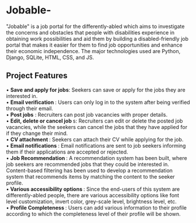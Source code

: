 # Jobable-
"Jobable" is a job portal for the differently-abled which aims to investigate the concerns and obstacles that people with disabilities experience in obtaining work possibilities and aid them by building a disabled-friendly job portal that makes it easier for them to find job opportunities and enhance their economic independence. The major technologies used are Python, Django, SQLite, HTML, CSS, and JS.<br> 
## Project Features
•	<b> Save and apply for jobs</b>: Seekers can save or apply for the jobs they are interested in.<br>
•	<b> Email verification </b> : Users can only log in to the system after being verified through their email.<br>
•	<b> Post jobs</b> : Recruiters can post job vacancies with proper details. <br>
•	<b> Edit, delete or cancel job </b>s: Recruiters can edit or delete the posted job vacancies, while the seekers can cancel the jobs that they have applied for if they change their mind.<br>
•	<b> CV attachment </b>: Seekers can attach their CV while applying for the job. <br>
•	<b> Email notifications </b>: Email notifications are sent to job seekers informing them if their applications are accepted or rejected. <br>
•	<b> Job Recommendation </b>: A recommendation system has been built, where job seekers are recommended jobs that they could be interested in. Content-based filtering has been used to develop a recommendation system that recommends items by matching the content to the seeker profile.<br>
•<b> 	Various accessibility options </b>: Since the end-users of this system are differently-abled people, there are various accessibility options like font level customization, invert color, grey-scale level, brightness level, etc. <br>
•	<b> Profile Completeness </b>: Users can add various information to their profile according to which the completeness level of their profile will be shown. <br>
